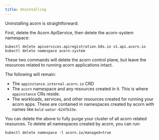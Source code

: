 ```yaml
---
title: Uninstalling
---
```


Uninstalling acorn is straightforward:


First, delete the Acorn ApiService, then delete the acorn-system namespace:
```
kubectl delete apiservices.apiregistration.k8s.io v1.api.acorn.io
kubectl delete namespace acorn-system
```

These two commands will delete the acorn control plane, but leave the resources related to running acorn applications intact.

The following will remain: 
- The `appinstance.internal.acorn.io` CRD
- The `acorn` namespace and any resources created in it. This is where `appinstance` CRs reside.
- The workloads, services, and other resources created for running your acorn apps. These are contained in namespaces created by acorn with names like `bold-water-624fb33e`.

You can delete the above to fully purge your cluster of all acorn related resources. To delete all namespaces created by acorn, you can run:
```
kubectl delete namespace -l acorn.io/managed=true
```

